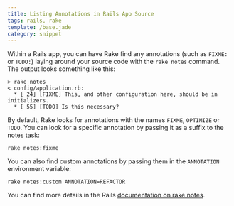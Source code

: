 ```yaml
---
title: Listing Annotations in Rails App Source
tags: rails, rake
template: /base.jade
category: snippet
---
```


Within a Rails app, you can have Rake find any annotations (such as `FIXME:` or `TODO:`) laying around your source code with the `rake notes` command. The output looks something like this:

```
> rake notes
< config/application.rb:
  * [ 24] [FIXME] This, and other configuration here, should be in initializers.
  * [ 55] [TODO] Is this necessary?
```

By default, Rake looks for annotations with the names `FIXME`, `OPTIMIZE` or `TODO`. You can look for a specific annotation by passing it as a suffix to the notes task:

```
rake notes:fixme
```

You can also find custom annotations by passing them in the `ANNOTATION` environment variable:

```
rake notes:custom ANNOTATION=REFACTOR
```

You can find more details in the Rails [documentation on rake notes](http://guides.rubyonrails.org/command_line.html#notes).
